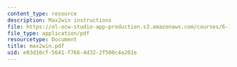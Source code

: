 ```yaml
---
content_type: resource
description: Max2win instructions
file: https://ol-ocw-studio-app-production.s3.amazonaws.com/courses/6-111-introductory-digital-systems-laboratory-fall-2002/e03d10cf5641f7664d322f500c4a201e_max2win.pdf
file_type: application/pdf
resourcetype: Document
title: max2win.pdf
uid: e03d10cf-5641-f766-4d32-2f500c4a201e
---
```


